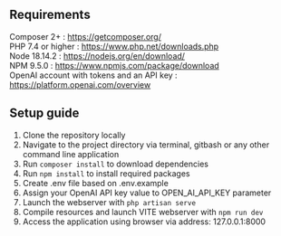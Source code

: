 ## Requirements

Composer 2+ : https://getcomposer.org/ <br/>
PHP 7.4 or higher : https://www.php.net/downloads.php <br/>
Node 18.14.2 : https://nodejs.org/en/download/ <br/>
NPM 9.5.0 : https://www.npmjs.com/package/download <br/>
OpenAI account with tokens and an API key : https://platform.openai.com/overview

## Setup guide

1. Clone the repository locally
2. Navigate to the project directory via terminal, gitbash or any other command line application
3. Run ```composer install``` to download dependencies 
4. Run ```npm install``` to install required packages
5. Create .env file based on .env.example
6. Assign your OpenAI API key value to OPEN_AI_API_KEY parameter
7. Launch the webserver with ```php artisan serve```
8. Compile resources and launch VITE webserver with ```npm run dev```
9. Access the application using browser via address: 127.0.0.1:8000
